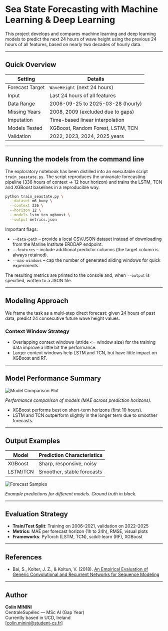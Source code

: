 # Sea State Forecasting with Machine Learning & Deep Learning

This project develops and compares machine learning and deep learning models to predict the next 24 hours of wave height using the previous 24 hours of all features, based on nearly two decades of hourly data.

---

## Quick Overview

| Setting         | Details                                  |
|----------------|-------------------------------------------|
| Forecast Target | `WaveHeight` (next 24 hours)             |
| Input           | Last 24 hours of all features            |
| Data Range      | 2006-09-25 to 2025-03-28 (hourly)         |
| Missing Years   | 2008, 2009 (excluded due to gaps)        |
| Imputation      | Time-based linear interpolation           |
| Models Tested   | XGBoost, Random Forest, LSTM, TCN        |
| Validation      | 2022, 2023, 2024, 2025 years              |

---

## Running the models from the command line

The exploratory notebook has been distilled into an executable script
`train_seastate.py`. The script reproduces the univariate forecasting
pipeline (336 hours of context → 12 hour horizon) and trains the LSTM,
TCN and XGBoost baselines in a reproducible way.

```bash
python train_seastate.py \
  --dataset m6_buoy \
  --context 336 \
  --horizon 12 \
  --models lstm tcn xgboost \
  --output metrics.json
```

Important flags:

- `--data-path` – provide a local CSV/JSON dataset instead of
  downloading from the Marine Institute ERDDAP endpoint.
- `--features` – include additional predictor columns (the target column
  is always retained).
- `--max-windows` – cap the number of generated sliding windows for
  quick experiments.

The resulting metrics are printed to the console and, when `--output` is
specified, written to a JSON file.

---

## Modeling Approach

We frame the task as a multi-step direct forecast: given 24 hours of past data, predict 24 consecutive future wave height values.

### Context Window Strategy

- Overlapping context windows (stride <= window size) for the training data improve a little bit the performance.
- Larger context windows help LSTM and TCN, but have little impact on XGBoost and RF.

---

## Model Performance Summary

![Model Comparison Plot](assets/model_comparison_plot.png)

*Performance comparison of models (MAE across prediction horizons).*

- XGBoost performs best on short-term horizons (first 10 hours).
- LSTM and TCN outperform slightly in the longer term due to smoother forecasts.

---

## Output Examples

| Model      | Prediction Characteristics |
|------------|----------------------------|
| XGBoost    | Sharp, responsive, noisy   |
| LSTM/TCN   | Smoother, stable forecasts |

![Forecast Samples](assets/forecast_samples.png)

*Example predictions for different models. Ground truth in black.*

---

## Evaluation Strategy

- **Train/Test Split**: Training on 2006–2021, validation on 2022–2025
- **Metrics**: MAE per forecast horizon (1h to 24h), RMSE, visual plots
- **Frameworks**: PyTorch (LSTM, TCN), scikit-learn (RF), XGBoost

---

## References

- Bai, S., Kolter, J. Z., & Koltun, V. (2018). [An Empirical Evaluation of Generic Convolutional and Recurrent Networks for Sequence Modeling](https://arxiv.org/abs/1803.01271)

---

## Author

**Colin MININI**  
CentraleSupélec — MSc AI (Gap Year)  
Currently based in UCD, Ireland  
[colin.minini@student-cs.fr]
